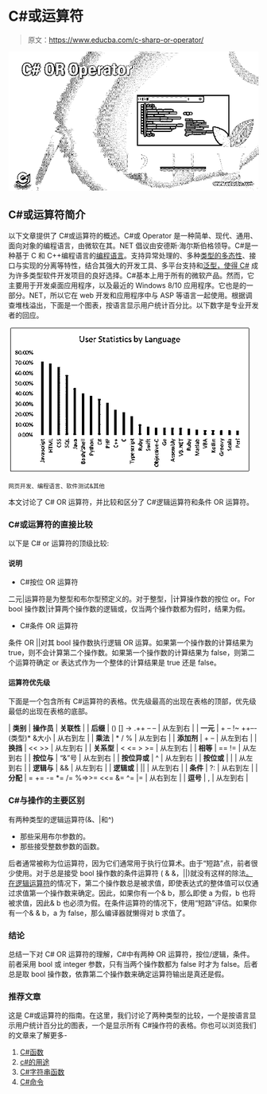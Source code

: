 # C#或运算符

> 原文：<https://www.educba.com/c-sharp-or-operator/>

![C#-OR-Operator](img/87261051cc7c2e5958a6ff2efc913579.png)



## C#或运算符简介

以下文章提供了 C#或运算符的概述。C#或 Operator 是一种简单、现代、通用、面向对象的编程语言，由微软在其。NET 倡议由安德斯·海尔斯伯格领导。C#是一种基于 C 和 C++编程语言的[编程语言](https://www.educba.com/what-is-a-programming-language/)。支持异常处理的、多种[类型的多态性](https://www.educba.com/polymorphism-in-c-sharp/)、接口与实现的分离等特性，结合其强大的开发工具、多平台支持和[泛型，使得 C#](https://www.educba.com/c-sharp-generics/) 成为许多类型软件开发项目的良好选择。C#基本上用于所有的微软产品。然而，它主要用于开发桌面应用程序，以及最近的 Windows 8/10 应用程序。它也是的一部分。NET，所以它在 web 开发和应用程序中与 ASP 等语言一起使用。根据调查堆栈溢出，下面是一个图表，按语言显示用户统计百分比。以下数字是专业开发者的回应。

![User Statistics by language](img/b09c80fea87f3ca309f55e6b8af85c8b.png)



<small>网页开发、编程语言、软件测试&其他</small>

本文讨论了 C# OR 运算符，并比较和区分了 C#逻辑运算符和条件 OR 运算符。

### C#或运算符的直接比较

以下是 C# or 运算符的顶级比较:

#### 说明

*   C#按位 OR 运算符

二元|运算符是为整型和布尔型预定义的。对于整型，|计算操作数的按位 or。For bool 操作数|计算两个操作数的逻辑或，仅当两个操作数都为假时，结果为假。

*   C#条件 OR 运算符

条件 OR ||对其 bool 操作数执行逻辑 OR 运算。如果第一个操作数的计算结果为 true，则不会计算第二个操作数。如果第一个操作数的计算结果为 false，则第二个运算符确定 or 表达式作为一个整体的计算结果是 true 还是 false。

#### 运算符优先级

下面是一个包含所有 C#运算符的表格。优先级最高的出现在表格的顶部，优先级最低的出现在表格的底部。

| **类别** | **操作员** | **关联性** |
| **后缀** | () [] -> .++ – – | 从左到右 |
| **一元** | + – !~ ++–-(类型)* &大小 | 从右到左 |
| **乘法** | * / % | 从左到右 |
| **添加剂** | + – | 从左到右 |
| **换挡** | << >> | 从左到右 |
| **关系型** | < <= > >= | 从左到右 |
| **相等** | == != | 从左到右 |
| **按位与** | “&”号 | 从左到右 |
| **按位异或** | ^ | 从左到右 |
| **按位或** | &#124; | 从左到右 |
| **逻辑与** | && | 从左到右 |
| **逻辑或** | &#124;&#124; | 从左到右 |
| **条件** | ?: | 从右到左 |
| **分配** | = += -= *= /= %=>>= <<= &= ^= &#124;= | 从右到左 |
| **逗号** | , | 从左到右 |

### C#与操作的主要区别

有两种类型的逻辑运算符(&、|和^)

*   那些采用布尔参数的。
*   那些接受整数参数的函数。

后者通常被称为位运算符，因为它们通常用于执行位算术。由于“短路”点，前者很少使用。对于总是接受 bool 操作数的条件运算符 ( & &，||)就没有这样的除法[。在](https://www.educba.com/conditional-operator-in-java/)[逻辑运算符](https://www.educba.com/matlab-logical-operators/)的情况下，第二个操作数总是被求值，即使表达式的整体值可以仅通过求值第一个操作数来确定。因此，如果你有一个& b，那么即使 a 为假，b 也将被求值，因此& b 也必须为假。在条件运算符的情况下，使用“短路”评估。如果你有一个& & b，a 为 false，那么编译器就懒得对 b 求值了。

### 结论

总结一下对 C# OR 运算符的理解，C#中有两种 OR 运算符，按位/逻辑，条件。前者采用 bool 或 integer 参数，只有当两个操作数都为 false 时才为 false。后者总是取 bool 操作数，依靠第二个操作数来确定运算符输出是真还是假。

### 推荐文章

这是 C#或运算符的指南。在这里，我们讨论了两种类型的比较，一个是按语言显示用户统计百分比的图表，一个是显示所有 C#操作符的表格。你也可以浏览我们的文章来了解更多-

1.  [C#函数](https://www.educba.com/csharp-functions/)
2.  [c#的用途](https://www.educba.com/uses-of-c-sharp/)
3.  [C#字符串函数](https://www.educba.com/c-sharp-string-functions/)
4.  [C#命令](https://www.educba.com/lookup-function-in-tableau/)





